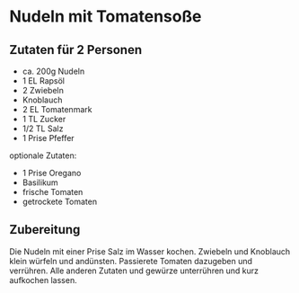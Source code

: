 # Nudeln mit Tomatensoße

## Zutaten für 2 Personen 

- ca. 200g Nudeln
- 1 EL Rapsöl
- 2 Zwiebeln
- Knoblauch
- 2 EL Tomatenmark
- 1 TL Zucker
- 1/2 TL Salz
- 1 Prise Pfeffer

optionale Zutaten:
- 1 Prise Oregano
- Basilikum
- frische Tomaten
- getrockete Tomaten

## Zubereitung

Die Nudeln mit einer Prise Salz im Wasser kochen. 
Zwiebeln und Knoblauch klein würfeln und andünsten. 
Passierete Tomaten dazugeben und verrühren. 
Alle anderen Zutaten und gewürze unterrühren und kurz aufkochen lassen. 
